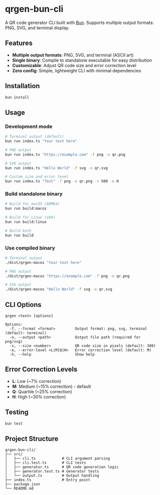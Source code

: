 # qrgen-bun-cli

A QR code generator CLI built with [Bun](https://bun.com). Supports multiple output formats: PNG, SVG, and terminal display.

## Features

- **Multiple output formats**: PNG, SVG, and terminal (ASCII art)
- **Single binary**: Compile to standalone executable for easy distribution
- **Customizable**: Adjust QR code size and error correction level
- **Zero config**: Simple, lightweight CLI with minimal dependencies

## Installation

```bash
bun install
```

## Usage

### Development mode

```bash
# Terminal output (default)
bun run index.ts "Your text here"

# PNG output
bun run index.ts "https://example.com" -f png -o qr.png

# SVG output
bun run index.ts "Hello World" -f svg -o qr.svg

# Custom size and error level
bun run index.ts "Text" -f png -o qr.png -s 500 -e H
```

### Build standalone binary

```bash
# Build for macOS (ARM64)
bun run build:macos

# Build for Linux (x64)
bun run build:linux

# Build both
bun run build
```

### Use compiled binary

```bash
# Terminal output
./dist/qrgen-macos "Your text here"

# PNG output
./dist/qrgen-macos "https://example.com" -f png -o qr.png

# SVG output
./dist/qrgen-macos "Hello World" -f svg -o qr.svg
```

## CLI Options

```
qrgen <text> [options]

Options:
  -f, --format <format>         Output format: png, svg, terminal (default: terminal)
  -o, --output <path>           Output file path (required for png/svg)
  -s, --size <number>           QR code size in pixels (default: 300)
  -e, --error-level <L|M|Q|H>   Error correction level (default: M)
  -h, --help                    Show help
```

## Error Correction Levels

- **L**: Low (~7% correction)
- **M**: Medium (~15% correction) - default
- **Q**: Quartile (~25% correction)
- **H**: High (~30% correction)

## Testing

```bash
bun test
```

## Project Structure

```
qrgen-bun-cli/
├── src/
│   ├── cli.ts            # CLI argument parsing
│   ├── cli.test.ts       # CLI tests
│   ├── generator.ts      # QR code generation logic
│   ├── generator.test.ts # Generator tests
│   └── output.ts         # Output handling
├── index.ts              # Entry point
├── package.json
└── README.md
```
